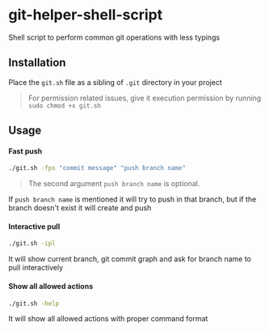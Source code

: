 # git-helper-shell-script

Shell script to perform common git operations with less typings

## Installation
Place the  `git.sh` file as a sibling of `.git` directory in your project

> For permission related issues, give it execution permission by running `sudo chmod +x git.sh`

## Usage

#### Fast push
```sh
./git.sh -fps "commit message" "push branch name"
```
> The second argument `push branch name` is optional. 

If `push branch name` is mentioned it will try to push in that branch, but if the branch doesn't exist it will create and push 

#### Interactive pull
```sh
./git.sh -ipl
```
It will show current branch, git commit graph and ask for branch name to pull interactively

#### Show all allowed actions
```sh
./git.sh -help
```
It will show all allowed actions with proper command format